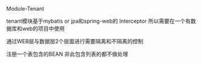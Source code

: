
Module-Tenant


tenant模块基于mybatis or jpa和spring-web的 Interceptor
所以需要在一个有数据库和web的项目中使用




通过WEB层与数据层2个层面进行需要隔离和不隔离的控制

注册一个表包含的BEAN
非此包含列表的都不做处理

